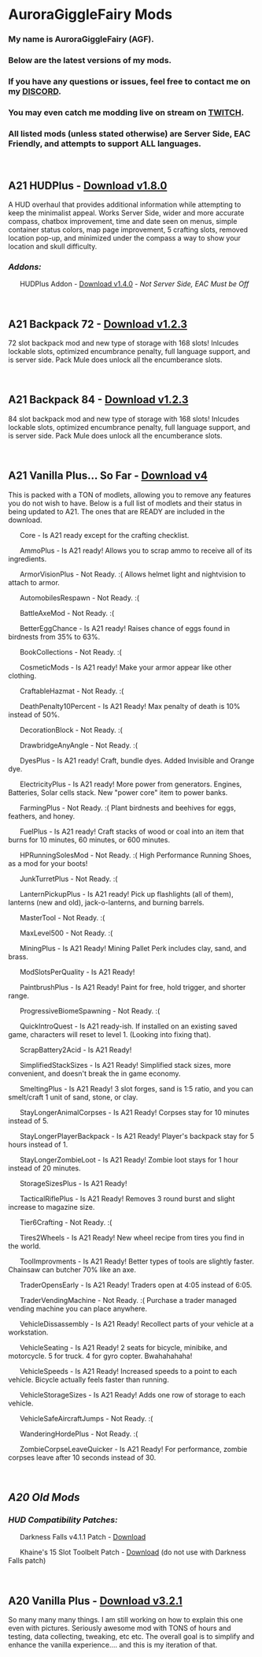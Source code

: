 # AuroraGiggleFairy Mods

### My name is AuroraGiggleFairy (AGF).

### Below are the latest versions of my mods.

### If you have any questions or issues, feel free to contact me on my [DISCORD](https://discord.gg/Vm5eyW6N4r).

### You may even catch me modding live on stream on [TWITCH](https://www.twitch.tv/AuroraGiggleFairy).

### All listed mods (unless stated otherwise) are Server Side, EAC Friendly, and attempts to support ALL languages.

<p>&nbsp;</p>

## **A21 HUDPlus** - [Download v1.8.0](https://github.com/AuroraGiggleFairy/AuroraGiggleFairy.github.io/raw/main/AGF-A21HUDPlus1.8.0.zip)

A HUD overhaul that provides additional information while attempting to keep the minimalist appeal. Works Server Side, wider and more accurate compass, chatbox improvement, time and date seen on menus, simple container status colors, map page improvement, 5 crafting slots, removed location pop-up, and minimized under the compass a way to show your location and skull difficulty.

### ***Addons:***

&nbsp;&nbsp;&nbsp;&nbsp;&nbsp; HUDPlus Addon - [Download v1.4.0](https://github.com/AuroraGiggleFairy/AuroraGiggleFairy.github.io/raw/main/AGF-A21HUDPlus-Addon1.4.0.zip) - *Not Server Side, EAC Must be Off*

<p>&nbsp;</p>

## **A21 Backpack 72** - [Download v1.2.3](https://github.com/AuroraGiggleFairy/AuroraGiggleFairy.github.io/raw/main/AGF-A21Backpack72Plus1.2.3.zip)

72 slot backpack mod and new type of storage with 168 slots! Inlcudes lockable slots, optimized encumbrance penalty, full language support, and is server side. Pack Mule does unlock all the encumberance slots.
  
<p>&nbsp;</p>

## **A21 Backpack 84** - [Download v1.2.3](https://github.com/AuroraGiggleFairy/AuroraGiggleFairy.github.io/raw/main/AGF-A21Backpack84Plus1.2.3.zip)

84 slot backpack mod and new type of storage with 168 slots! Inlcudes lockable slots, optimized encumbrance penalty, full language support, and is server side. Pack Mule does unlock all the encumberance slots.
  
<p>&nbsp;</p>

## **A21 Vanilla Plus... So Far** - [Download v4](https://github.com/AuroraGiggleFairy/AuroraGiggleFairy.github.io/raw/main/AGF-A21-VP-SoFar-v4.zip)
This is packed with a TON of modlets, allowing you to remove any features you do not wish to have. Below is a full list of modlets and their status in being updated to A21. The ones that are READY are included in the download.

&nbsp;&nbsp;&nbsp;&nbsp;&nbsp; Core - Is A21 ready except for the crafting checklist.

&nbsp;&nbsp;&nbsp;&nbsp;&nbsp; AmmoPlus - Is A21 ready! Allows you to scrap ammo to receive all of its ingredients.

&nbsp;&nbsp;&nbsp;&nbsp;&nbsp; ArmorVisionPlus - Not Ready. :( Allows helmet light and nightvision to attach to armor.

&nbsp;&nbsp;&nbsp;&nbsp;&nbsp; AutomobilesRespawn - Not Ready. :(

&nbsp;&nbsp;&nbsp;&nbsp;&nbsp; BattleAxeMod - Not Ready. :(

&nbsp;&nbsp;&nbsp;&nbsp;&nbsp; BetterEggChance - Is A21 ready! Raises chance of eggs found in birdnests from 35% to 63%.

&nbsp;&nbsp;&nbsp;&nbsp;&nbsp; BookCollections - Not Ready. :(

&nbsp;&nbsp;&nbsp;&nbsp;&nbsp; CosmeticMods - Is A21 ready! Make your armor appear like other clothing.

&nbsp;&nbsp;&nbsp;&nbsp;&nbsp; CraftableHazmat - Not Ready. :(

&nbsp;&nbsp;&nbsp;&nbsp;&nbsp; DeathPenalty10Percent - Is A21 Ready! Max penalty of death is 10% instead of 50%.

&nbsp;&nbsp;&nbsp;&nbsp;&nbsp; DecorationBlock - Not Ready. :(

&nbsp;&nbsp;&nbsp;&nbsp;&nbsp; DrawbridgeAnyAngle - Not Ready. :(

&nbsp;&nbsp;&nbsp;&nbsp;&nbsp; DyesPlus - Is A21 ready! Craft, bundle dyes. Added Invisible and Orange dye.

&nbsp;&nbsp;&nbsp;&nbsp;&nbsp; ElectricityPlus - Is A21 ready! More power from generators. Engines, Batteries, Solar cells stack. New "power core" item to power banks.

&nbsp;&nbsp;&nbsp;&nbsp;&nbsp; FarmingPlus - Not Ready. :( Plant birdnests and beehives for eggs, feathers, and honey.

&nbsp;&nbsp;&nbsp;&nbsp;&nbsp; FuelPlus - Is A21 ready! Craft stacks of wood or coal into an item that burns for 10 minutes, 60 minutes, or 600 minutes.

&nbsp;&nbsp;&nbsp;&nbsp;&nbsp; HPRunningSolesMod - Not Ready. :( High Performance Running Shoes, as a mod for your boots!

&nbsp;&nbsp;&nbsp;&nbsp;&nbsp; JunkTurretPlus - Not Ready. :(

&nbsp;&nbsp;&nbsp;&nbsp;&nbsp; LanternPickupPlus - Is A21 ready! Pick up flashlights (all of them), lanterns (new and old), jack-o-lanterns, and burning barrels. 

&nbsp;&nbsp;&nbsp;&nbsp;&nbsp; MasterTool - Not Ready. :(

&nbsp;&nbsp;&nbsp;&nbsp;&nbsp; MaxLevel500 - Not Ready. :(

&nbsp;&nbsp;&nbsp;&nbsp;&nbsp; MiningPlus - Is A21 Ready! Mining Pallet Perk includes clay, sand, and brass.

&nbsp;&nbsp;&nbsp;&nbsp;&nbsp; ModSlotsPerQuality - Is A21 Ready!

&nbsp;&nbsp;&nbsp;&nbsp;&nbsp; PaintbrushPlus - Is A21 Ready! Paint for free, hold trigger, and shorter range.

&nbsp;&nbsp;&nbsp;&nbsp;&nbsp; ProgressiveBiomeSpawning - Not Ready. :(

&nbsp;&nbsp;&nbsp;&nbsp;&nbsp; QuickIntroQuest - Is A21 ready-ish. If installed on an existing saved game, characters will reset to level 1. (Looking into fixing that).

&nbsp;&nbsp;&nbsp;&nbsp;&nbsp; ScrapBattery2Acid - Is A21 Ready!

&nbsp;&nbsp;&nbsp;&nbsp;&nbsp; SimplifiedStackSizes - Is A21 Ready! Simplified stack sizes, more convenient, and doesn't break the in game economy.

&nbsp;&nbsp;&nbsp;&nbsp;&nbsp; SmeltingPlus - Is A21 Ready! 3 slot forges, sand is 1:5 ratio, and you can smelt/craft 1 unit of sand, stone, or clay.

&nbsp;&nbsp;&nbsp;&nbsp;&nbsp; StayLongerAnimalCorpses - Is A21 Ready! Corpses stay for 10 minutes instead of 5.

&nbsp;&nbsp;&nbsp;&nbsp;&nbsp; StayLongerPlayerBackpack - Is A21 Ready! Player's backpack stay for 5 hours instead of 1.

&nbsp;&nbsp;&nbsp;&nbsp;&nbsp; StayLongerZombieLoot - Is A21 Ready! Zombie loot stays for 1 hour instead of 20 minutes.

&nbsp;&nbsp;&nbsp;&nbsp;&nbsp; StorageSizesPlus - Is A21 Ready!

&nbsp;&nbsp;&nbsp;&nbsp;&nbsp; TacticalRiflePlus - Is A21 Ready! Removes 3 round burst and slight increase to magazine size.

&nbsp;&nbsp;&nbsp;&nbsp;&nbsp; Tier6Crafting - Not Ready. :(

&nbsp;&nbsp;&nbsp;&nbsp;&nbsp; Tires2Wheels - Is A21 Ready! New wheel recipe from tires you find in the world.

&nbsp;&nbsp;&nbsp;&nbsp;&nbsp; ToolImprovments - Is A21 Ready! Better types of tools are slightly faster. Chainsaw can butcher 70% like an axe.

&nbsp;&nbsp;&nbsp;&nbsp;&nbsp; TraderOpensEarly - Is A21 Ready! Traders open at 4:05 instead of 6:05.

&nbsp;&nbsp;&nbsp;&nbsp;&nbsp; TraderVendingMachine - Not Ready. :( Purchase a trader managed vending machine you can place anywhere.

&nbsp;&nbsp;&nbsp;&nbsp;&nbsp; VehicleDissassembly - Is A21 Ready! Recollect parts of your vehicle at a workstation.

&nbsp;&nbsp;&nbsp;&nbsp;&nbsp; VehicleSeating - Is A21 Ready! 2 seats for bicycle, minibike, and motorcycle. 5 for truck. 4 for gyro copter. Bwahahahaha!

&nbsp;&nbsp;&nbsp;&nbsp;&nbsp; VehicleSpeeds - Is A21 Ready! Increased speeds to a point to each vehicle. Bicycle actually feels faster than running.

&nbsp;&nbsp;&nbsp;&nbsp;&nbsp; VehicleStorageSizes - Is A21 Ready! Adds one row of storage to each vehicle.

&nbsp;&nbsp;&nbsp;&nbsp;&nbsp; VehicleSafeAircraftJumps - Not Ready. :(

&nbsp;&nbsp;&nbsp;&nbsp;&nbsp; WanderingHordePlus - Not Ready. :(

&nbsp;&nbsp;&nbsp;&nbsp;&nbsp; ZombieCorpseLeaveQuicker - Is A21 Ready! For performance, zombie corpses leave after 10 seconds instead of 30.

  
<p>&nbsp;</p>

## ***A20 Old Mods***
### ***HUD Compatibility Patches:***

&nbsp;&nbsp;&nbsp;&nbsp;&nbsp; Darkness Falls v4.1.1 Patch - [Download](https://github.com/AuroraGiggleFairy/AuroraGiggleFairy.github.io/raw/main/AGF-A20HUDPlus1.5.2DFPatch.zip)

&nbsp;&nbsp;&nbsp;&nbsp;&nbsp; Khaine's 15 Slot Toolbelt Patch - [Download](https://github.com/AuroraGiggleFairy/AuroraGiggleFairy.github.io/raw/main/KHA20-z15SlotCompAGFHUD.zip) (do not use with Darkness Falls patch)

<p>&nbsp;</p>

## **A20 Vanilla Plus** - [Download v3.2.1](https://github.com/AuroraGiggleFairy/AuroraGiggleFairy.github.io/raw/main/AGF-A20VanillaPlus3.2.1.zip)

So many many many things. I am still working on how to explain this one even with pictures. Seriously awesome mod with TONS of hours and testing, data collecting, tweaking, etc etc. The overall goal is to simplify and enhance the vanilla experience.... and this is my iteration of that.

<p>&nbsp;</p>

